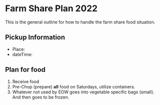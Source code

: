 # Farm Share Plan 2022

This is the general outline for how to handle the farm share food situation.

## Pickup Information

- Place:
- dateTime:

## Plan for food

1. Receive food
2. Pre-Chop (prepare) **all** food on Saturdays, utilize containers.
3. Whatever not used by EOW goes into vegetable specific bags (small). And then goes to be frozen.
